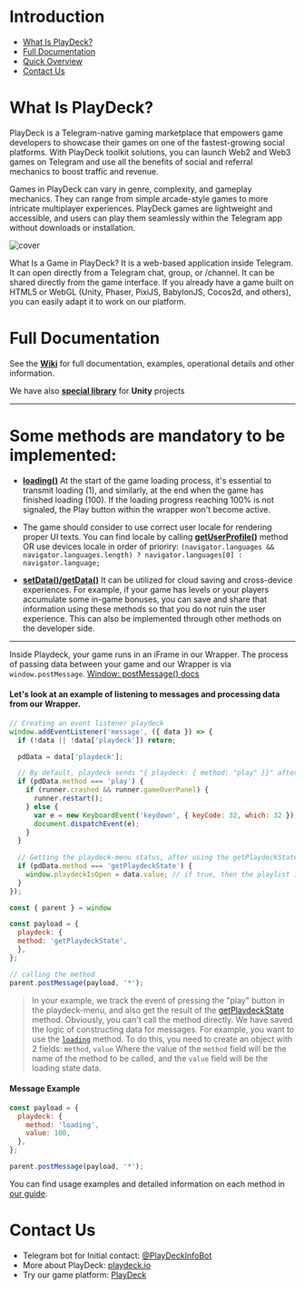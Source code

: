# Introduction


* [What Is PlayDeck?](#what-is-playdeck)
* [Full Documentation](#full-documentation)
* [Quick Overview](#some-methods-are-mandatory-to-be-implemented)
* [Contact Us](#contact-us)

  

# What Is PlayDeck?

PlayDeck is a Telegram-native gaming marketplace that empowers game developers to showcase their games on one of the fastest-growing social platforms. With PlayDeck toolkit solutions, you can launch Web2 and Web3 games on Telegram and use all the benefits of social and referral mechanics to boost traffic and revenue.

Games in PlayDeck can vary in genre, complexity, and gameplay mechanics. They can range from simple arcade-style games to more intricate multiplayer experiences. PlayDeck games are lightweight and accessible, and users can play them seamlessly within the Telegram app without downloads or installation.

![cover](https://pd-static.playdeck.io/static/doc-cover.jpg)

What Is a Game in PlayDeck?
It is a web-based application inside Telegram.
It can open directly from a Telegram chat, group, or /channel.
It can be shared directly from the game interface.
If you already have a game built on HTML5 or WebGL (Unity, Phaser, PixiJS, BabylonJS, Cocos2d, and others), you can easily adapt it to work on our platform.

# Full Documentation

See the [**Wiki**](https://github.com/ton-play/playdeck-integration-guide/wiki) for full documentation, examples, operational details and other information.

We have also [**special library**](https://github.com/ton-play/playdeck-unity-integration) for **Unity** projects

---

# Some methods are mandatory to be implemented:

* [**loading()**](https://github.com/ton-play/playdeck-integration-guide/wiki/Available-methods#loading-pct-number--undefined--void) At the start of the game loading process, it's essential to transmit loading (1), and similarly, at the end when the game has finished loading (100). If the loading progress reaching 100% is not signaled, the Play button within the wrapper won't become active.

* The game should consider to use correct user locale for rendering proper UI texts. You can find locale by calling [**getUserProfile()**](https://github.com/ton-play/playdeck-integration-guide/wiki/Available-methods#getuserprofile---profile) method OR use devices locale in order of prioriry: `(navigator.languages && navigator.languages.length) ? navigator.languages[0] : navigator.language;`

* [**setData()/getData()**](https://github.com/ton-play/playdeck-integration-guide/wiki/Available-methods#cloud-save) It can be utilized for cloud saving and cross-device experiences. For example, if your game has levels or your players accumulate some in-game bonuses, you can save and share that information using these methods so that you do not ruin the user experience. This can also be implemented through other methods on the developer side.

---

Inside Playdeck, your game runs in an iFrame in our Wrapper.
The process of passing data between your game and our Wrapper is via `window.postMessage`.
[Window: postMessage() docs](https://developer.mozilla.org/en-US/docs/Web/API/Window/postMessage)

#### Let's look at an example of listening to messages and processing data from our Wrapper.

```javascript
// Creating an event listener playdeck
window.addEventListener('message', ({ data }) => {
  if (!data || !data['playdeck']) return;

  pdData = data['playdeck'];

  // By default, playdeck sends "{ playdeck: { method: "play" }}" after pressing the play button in the playdeck-menu
  if (pdData.method === 'play') { 
    if (runner.crashed && runner.gameOverPanel) {
      runner.restart();
    } else {
      var e = new KeyboardEvent('keydown', { keyCode: 32, which: 32 });
      document.dispatchEvent(e);
    }
  }
  
  // Getting the playdeck-menu status, after using the getPlaydeckState method
  if (pdData.method === 'getPlaydeckState') {
    window.playdeckIsOpen = data.value; // if true, then the playlist is open
  }
});

const { parent } = window

const payload = {
  playdeck: {
  method: 'getPlaydeckState',
  },
};

// calling the method
parent.postMessage(payload, '*');
```

> In your example, we track the event of pressing the "play" button in the playdeck-menu, and also get the result of the [getPlaydeckState](https://github.com/ton-play/playdeck-integration-guide/wiki/Available-methods#getplaydeckstate---boolean) method.
> Obviously, you can't call the method directly. We have saved the logic of constructing data for messages.
> For example, you want to use the [`loading`](https://github.com/ton-play/playdeck-integration-guide/wiki/Available-methods#loading-pct-number--undefined--void) method. To do this, you need to create an object with 2 fields: `method`, `value`
> Where the value of the `method` field will be the name of the method to be called, and the `value` field will be the loading state data.

#### Message Example

```javascript
const payload = {
  playdeck: {
    method: 'loading',
    value: 100,
  },
};

parent.postMessage(payload, '*');
```


You can find usage examples and detailed information on each method in [our guide](https://github.com/ton-play/playdeck-integration-guide/wiki/Available-methods).

# Contact Us

- Telegram bot for Initial contact: [@PlayDeckInfoBot](https://t.me/PlayDeckInfoBot)
- More about PlayDeck: [playdeck.io](https://playdeck.io) 
- Try our game platform: [PlayDeck](https://t.me/playdeckbot)

